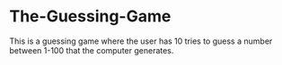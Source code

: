 # The-Guessing-Game
This is a guessing game where the user has 10 tries to guess a number between 1-100 that the computer generates.
